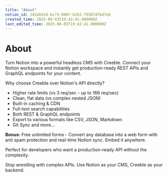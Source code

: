 ```yaml
---
title: "About"
notion_id: 242eb93d-bc73-8007-b262-f9387dfbd7eb
created_time: 2025-08-03T19:42:41.000000Z
last_edited_time: 2025-08-03T19:42:41.000000Z
---
```


# About

Turn Notion into a powerful headless CMS with Creeble. Connect your Notion workspace and instantly get production-ready REST APIs and GraphQL endpoints for your content.

Why choose Creeble over Notion's API directly?

- Higher rate limits (vs 3 req/sec - up to 166 req/sec)
- Clean, flat data (vs complex nested JSON)
- Built-in caching &amp; CDN
- Full-text search capabilities
- Both REST &amp; GraphQL endpoints
- Export to various formats like CSV, JSON, Markdown
- Git Sync and more...

**Bonus:** Free unlimited forms - Convert any database into a web form with anti spam protection and real-time Notion sync. Embed it anywhere.

Perfect for developers who want a production-ready API without the complexity.

Stop wrestling with complex APIs. Use Notion as your CMS, Creeble as your backend.

